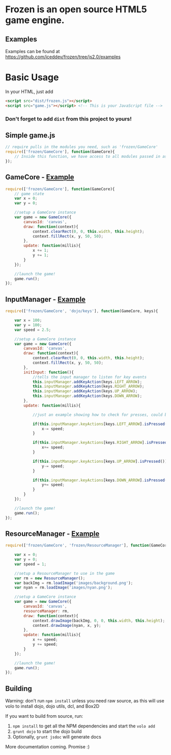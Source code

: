Frozen is an open source HTML5 game engine.
===========================================

## Examples

Examples can be found at https://github.com/iceddev/frozen/tree/js2.0/examples

Basic Usage
===========

In your HTML, just add

```html
<script src="dist/frozen.js"></script>
<script src="game.js"></script> <!-- This is your JavaScript file -->
```

### Don't forget to add `dist` from this project to yours!

## Simple game.js

```javascript
// require pulls in the modules you need, such as 'frozen/GameCore'
require(['frozen/GameCore'], function(GameCore){
	// Inside this function, we have access to all modules passed in as parameters
});
```

## GameCore - [Example](https://github.com/iceddev/frozen/tree/js2.0/examples/animation)

```javascript
require(['frozen/GameCore'], function(GameCore){
	// game state
	var x = 0;
	var y = 0;

	//setup a GameCore instance
	var game = new GameCore({
		canvasId: 'canvas',
		draw: function(context){
			context.clearRect(0, 0, this.width, this.height);
			context.fillRect(x, y, 50, 50);
		},
		update: function(millis){
			x += 1;
			y += 1;
		}
	});

	//launch the game!
	game.run();
});
```

## InputManager - [Example](https://github.com/iceddev/frozen/tree/js2.0/examples/input)

```javascript
require(['frozen/GameCore', 'dojo/keys'], function(GameCore, keys){

	var x = 100;
	var y = 100;
	var speed = 2.5;

	//setup a GameCore instance
	var game = new GameCore({
		canvasId: 'canvas',
		draw: function(context){
			context.clearRect(0, 0, this.width, this.height);
			context.fillRect(x, y, 50, 50);
		},
		initInput: function(){
			//tells the input manager to listen for key events
			this.inputManager.addKeyAction(keys.LEFT_ARROW);
			this.inputManager.addKeyAction(keys.RIGHT_ARROW);
			this.inputManager.addKeyAction(keys.UP_ARROW);
			this.inputManager.addKeyAction(keys.DOWN_ARROW);
		},
		update: function(millis){

			//just an example showing how to check for presses, could be done more effeciently

			if(this.inputManager.keyActions[keys.LEFT_ARROW].isPressed()){
				x-= speed;
			}

			if(this.inputManager.keyActions[keys.RIGHT_ARROW].isPressed()){
				x+= speed;
			}

			if(this.inputManager.keyActions[keys.UP_ARROW].isPressed()){
				y-= speed;
			}

			if(this.inputManager.keyActions[keys.DOWN_ARROW].isPressed()){
				y+= speed;
			}
		}
	});

	//launch the game!
	game.run();
});
```

## ResourceManager - [Example](https://github.com/iceddev/frozen/tree/js2.0/examples/imageExample)

```javascript
require(['frozen/GameCore', 'frozen/ResourceManager'], function(GameCore, ResourceManager){

	var x = 0;
	var y = 0;
	var speed = 1;

	//setup a ResourceManager to use in the game
	var rm = new ResourceManager();
	var backImg = rm.loadImage('images/background.png');
	var nyan = rm.loadImage('images/nyan.png');

	//setup a GameCore instance
	var game = new GameCore({
		canvasId: 'canvas',
		resourceManager: rm,
		draw: function(context){
			context.drawImage(backImg, 0, 0, this.width, this.height);
			context.drawImage(nyan, x, y);
		},
		update: function(millis){
			x += speed;
			y += speed;
		}
	});

	//launch the game!
	game.run();
});
```

## Building

Warning: don't run `npm install` unless you need raw source, as this will use volo to install dojo, dojo utils, dcl, and Box2D

If you want to build from source, run:

1. `npm install` to get all the NPM dependencies and start the `volo add`
2. `grunt dojo` to start the dojo build
3. Optionally, `grunt jsdoc` will generate docs

More documentation coming.  Promise :)